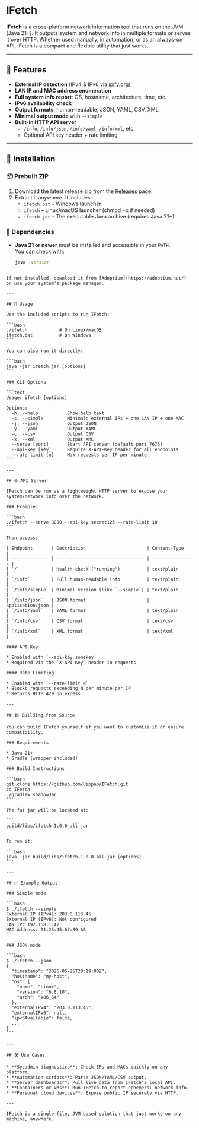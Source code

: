 # IFetch

**IFetch** is a cross-platform network information tool that runs on the JVM (Java 21+). It outputs system and network info in multiple formats or serves it over HTTP. Whether used manually, in automation, or as an always-on API, IFetch is a compact and flexible utility that just works.

---

## 🔧 Features

- **External IP detection** (IPv4 & IPv6 via [ipify.org](https://ipify.org))
- **LAN IP and MAC address enumeration**
- **Full system info report**: OS, hostname, architecture, time, etc.
- **IPv6 availability check**
- **Output formats**: human-readable, JSON, YAML, CSV, XML
- **Minimal output mode** with `--simple`
- **Built-in HTTP API server**  
  - `/info`, `/info/json`, `/info/yaml`, `/info/xml`, etc.
  - Optional API key header + rate limiting

---

## 💾 Installation

### 📦 Prebuilt ZIP

1. Download the latest release zip from the [Releases](https://github.com/Uippao/IFetch/releases) page.
2. Extract it anywhere. It includes:
   - `ifetch.bat` – Windows launcher
   - `ifetch` – Linux/macOS launcher (chmod +x if needed)
   - `ifetch.jar` – The executable Java archive (requires Java 21+)

### 🧪 Dependencies

- **Java 21 or newer** must be installed and accessible in your `PATH`.  
  You can check with:

  ```bash
  java -version
````

If not installed, download it from [Adoptium](https://adoptium.net/) or use your system's package manager.

---

## 🚀 Usage

Use the included scripts to run IFetch:

```bash
./ifetch            # On Linux/macOS
ifetch.bat          # On Windows
```

You can also run it directly:

```bash
java -jar ifetch.jar [options]
```

### CLI Options

```text
Usage: ifetch [options]

Options:
  -h, --help           Show help text
  -s, --simple         Minimal: external IPs + one LAN IP + one MAC
  -j, --json           Output JSON
  -y, --yaml           Output YAML
  -c, --csv            Output CSV
  -x, --xml            Output XML
  --serve [port]       Start API server (default port 7676)
  --api-key [key]      Require X-API-Key header for all endpoints
  --rate-limit [n]     Max requests per IP per minute
```

---

## 🌐 API Server

IFetch can be run as a lightweight HTTP server to expose your system/network info over the network.

### Example:

```bash
./ifetch --serve 8080 --api-key secret123 --rate-limit 10
```

Then access:

| Endpoint       | Description                       | Content-Type     |
| -------------- | --------------------------------- | ---------------- |
| `/`            | Health check ("running")          | text/plain       |
| `/info`        | Full human-readable info          | text/plain       |
| `/info/simple` | Minimal version (like `--simple`) | text/plain       |
| `/info/json`   | JSON format                       | application/json |
| `/info/yaml`   | YAML format                       | text/plain       |
| `/info/csv`    | CSV format                        | text/csv         |
| `/info/xml`    | XML format                        | text/xml         |

#### API Key

* Enabled with `--api-key somekey`
* Required via the `X-API-Key` header in requests

#### Rate Limiting

* Enabled with `--rate-limit N`
* Blocks requests exceeding N per minute per IP
* Returns HTTP 429 on excess

---

## 🏗️ Building from Source

You can build IFetch yourself if you want to customize it or ensure compatibility.

### Requirements

* Java 21+
* Gradle (wrapper included)

### Build Instructions

```bash
git clone https://github.com/Uippao/IFetch.git
cd IFetch
./gradlew shadowJar
```

The fat jar will be located at:

```
build/libs/ifetch-1.0.0-all.jar
```

To run it:

```bash
java -jar build/libs/ifetch-1.0.0-all.jar [options]
```

---

## ✅ Example Output

### Simple mode

```bash
$ ./ifetch --simple
External IP (IPv4): 203.0.113.45
External IP (IPv6): Not configured
LAN IP: 192.168.1.42
MAC Address: 01:23:45:67:89:AB
```

### JSON mode

```bash
$ ./ifetch --json
{
  "timestamp": "2025-05-25T20:19:00Z",
  "hostname": "my-host",
  "os": {
    "name": "Linux",
    "version": "6.8.10",
    "arch": "x86_64"
  },
  "externalIPv4": "203.0.113.45",
  "externalIPv6": null,
  "ipv6Available": false,
  ...
}
```

---

## 🛠 Use Cases

* **Sysadmin diagnostics**: Check IPs and MACs quickly on any platform.
* **Automation scripts**: Parse JSON/YAML/CSV output.
* **Server dashboards**: Pull live data from IFetch’s local API.
* **Containers or VMs**: Run IFetch to report ephemeral network info.
* **Personal cloud devices**: Expose public IP securely via HTTP.

---

IFetch is a single-file, JVM-based solution that just works—on any machine, anywhere.

